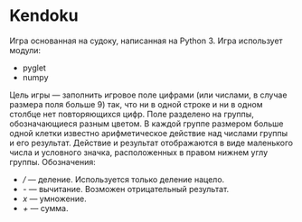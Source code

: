 # Kendoku

Игра основанная на судоку, написанная на Python 3.
Игра использует модули:
 - pyglet
 - numpy

Цель игры — заполнить игровое поле цифрами (или числами, в случае размера поля больше 9) так, что ни в одной строке и ни в одном столбце нет повторяющихся цифр.
Поле разделено на группы, обозначающиеся разным цветом. В каждой группе размером больше одной клетки известно арифметическое действие над числами группы и его результат. Действие и результат отображаются в виде маленького числа и условного значка, расположенных в правом нижнем углу группы. Обозначения:
 - */* — деление. Используется только деление нацело.
 - *-* — вычитание. Возможен отрицательный результат.
 - *x* — умножение.
 - *+* — сумма.
